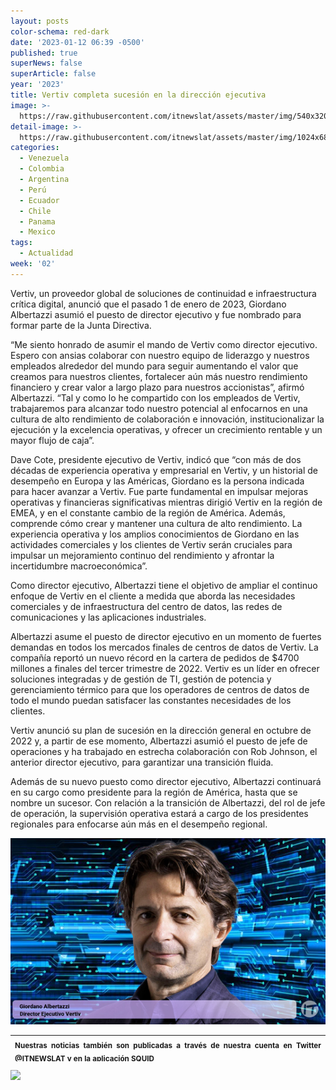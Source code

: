 ```yaml
---
layout: posts
color-schema: red-dark
date: '2023-01-12 06:39 -0500'
published: true
superNews: false
superArticle: false
year: '2023'
title: Vertiv completa sucesión en la dirección ejecutiva
image: >-
  https://raw.githubusercontent.com/itnewslat/assets/master/img/540x320/Giordano-Albertazzi-p.jpg
detail-image: >-
  https://raw.githubusercontent.com/itnewslat/assets/master/img/1024x680/Giordano-Albertazzi-g.jpg
categories:
  - Venezuela
  - Colombia
  - Argentina
  - Perú
  - Ecuador
  - Chile
  - Panama
  - Mexico
tags:
  - Actualidad
week: '02'
---
```

Vertiv, un proveedor global de soluciones de continuidad e infraestructura crítica digital, anunció que el pasado 1 de enero de 2023, Giordano Albertazzi asumió el puesto de director ejecutivo y fue nombrado para formar parte de la Junta Directiva.

“Me siento honrado de asumir el mando de Vertiv como director ejecutivo. Espero con ansias colaborar con nuestro equipo de liderazgo y nuestros empleados alrededor del mundo para seguir aumentando el valor que creamos para nuestros clientes, fortalecer aún más nuestro rendimiento financiero y crear valor a largo plazo para nuestros accionistas”, afirmó Albertazzi. “Tal y como lo he compartido con los empleados de Vertiv, trabajaremos para alcanzar todo nuestro potencial al enfocarnos en una cultura de alto rendimiento de colaboración e innovación, institucionalizar la ejecución y la excelencia operativas, y ofrecer un crecimiento rentable y un mayor flujo de caja”.

Dave Cote, presidente ejecutivo de Vertiv, indicó que “con más de dos décadas de experiencia operativa y empresarial en Vertiv, y un historial de desempeño en Europa y las Américas, Giordano es la persona indicada para hacer avanzar a Vertiv. Fue parte fundamental en impulsar mejoras operativas y financieras significativas mientras dirigió Vertiv en la región de EMEA, y en el constante cambio de la región de América. Además, comprende cómo crear y mantener una cultura de alto rendimiento. La experiencia operativa y los amplios conocimientos de Giordano en las actividades comerciales y los clientes de Vertiv serán cruciales para impulsar un mejoramiento continuo del rendimiento y afrontar la incertidumbre macroeconómica”.

Como director ejecutivo, Albertazzi tiene el objetivo de ampliar el continuo enfoque de Vertiv en el cliente a medida que aborda las necesidades comerciales y de infraestructura del centro de datos, las redes de comunicaciones y las aplicaciones industriales.

Albertazzi asume el puesto de director ejecutivo en un momento de fuertes demandas en todos los mercados finales de centros de datos de Vertiv. La compañía reportó un nuevo récord en la cartera de pedidos de $4700 millones a finales del tercer trimestre de 2022. Vertiv es un líder en ofrecer soluciones integradas y de gestión de TI, gestión de potencia y gerenciamiento térmico para que los operadores de centros de datos de todo el mundo puedan satisfacer las constantes necesidades de los clientes. 

Vertiv anunció su plan de sucesión en la dirección general en octubre de 2022 y, a partir de ese momento, Albertazzi asumió el puesto de jefe de operaciones y ha trabajado en estrecha colaboración con Rob Johnson, el anterior director ejecutivo, para garantizar una transición fluida.

Además de su nuevo puesto como director ejecutivo, Albertazzi continuará en su cargo como presidente para la región de América, hasta que se nombre un sucesor. Con relación a la transición de Albertazzi, del rol de jefe de operación, la supervisión operativa estará a cargo de los presidentes regionales para enfocarse aún más en el desempeño regional. 

![](https://raw.githubusercontent.com/itnewslat/assets/master/img/540x320/Giordano-Albertazzi-p.jpg)

<table style="height: 42px;" width="569">
<tbody>
<tr>
<td style="text-align: justify;"><sub><strong>Nuestras noticias también son publicadas a través de nuestra cuenta en Twitter <a href="https://twitter.com/itnewslat?lang=es">@ITNEWSLAT</a> y en la aplicación <a href="https://squidapp.co/en/">SQUID</a></strong></sub></td>
</tr>
</tbody>
</table>

<img src="https://tracker.metricool.com/c3po.jpg?hash=56f88a41e39ab42c063cc51676587a04"/>